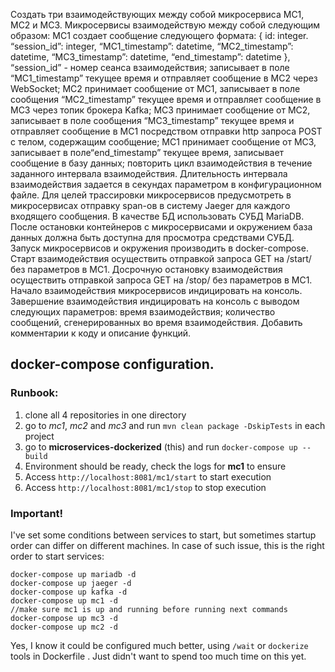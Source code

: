 Создать три взаимодействующих между собой микросервиса МС1, МС2 и МС3. 
Микросервисы взаимодействую между собой следующим образом:
МС1 создает сообщение следующего формата:
{
	id: integer.
	“session_id”: integer,
“MC1_timestamp”: datetime,
	“MC2_timestamp”: datetime,
	“MC3_timestamp”: datetime,
	“end_timestamp”: datetime
},
“session_id” - номер сеанса взаимодействия;
записывает в поле “MC1_timestamp” текущее время и отправляет сообщение в МС2 через WebSocket;
МС2 принимает сообщение от МС1, записывает в поле сообщения “МС2_timestamp” текущее время и отправляет сообщение в МС3 через топик брокера Kafka;
МС3 принимает сообщение от МС2, записывает в поле сообщения “МС3_timestamp” текущее время и отправляет сообщение в МС1 посредством отправки http запроса POST с телом, содержащим сообщение;
МС1 принимает сообщение от МС3, записывает в поле“end_timestamp” текущее время, записывает сообщение в базу данных;
повторить цикл взаимодействия в течение заданного интервала взаимодействия.
Длительность интервала взаимодействия задается в секундах параметром в конфигурационном файле.
Для целей трассировки микросервисов предусмотреть в микросервисах  отправку span-ов в систему Jaeger для каждого входящего сообщения.
В качестве БД использовать СУБД MariaDB. После остановки контейнеров с микросервисами и окружением база данных должна быть доступна для просмотра средствами СУБД.
Запуск микросервисов и окружения производить в docker-compose.
Старт взаимодействия осуществить отправкой запроса GET на /start/ без параметров в МС1.
Досрочную остановку взаимодействия осуществить отправкой запроса GET на /stop/ без параметров в МС1.
Начало взаимодействия микросервисов индицировать на консоль.
Завершение взаимодействия индицировать на консоль с выводом следующих параметров:
время взаимодействия;
количество сообщений, сгенерированных во время взаимодействия.
Добавить комментарии к коду и описание функций.



## docker-compose configuration.

### Runbook:

1) clone all 4 repositories in one directory
2) go to *mc1*, *mc2* and *mc3* and run `mvn clean package -DskipTests` in each project
3) go to **microservices-dockerized** (this) and run `docker-compose up --build`
4) Environment should be ready, check the logs for **mc1** to ensure
5) Access `http://localhost:8081/mc1/start` to start execution
6) Access `http://localhost:8081/mc1/stop` to stop execution

### Important!
I've set some conditions between services to start, but 
sometimes startup order can differ on different machines.
In case of such issue, this is the right order to start services:

``````
docker-compose up mariadb -d
docker-compose up jaeger -d
docker-compose up kafka -d
docker-compose up mc1 -d
//make sure mc1 is up and running before running next commands
docker-compose up mc3 -d
docker-compose up mc2 -d
``````

Yes, I know it
could be configured much better, using `/wait` or `dockerize` tools in Dockerfile .
Just didn't want to spend too much time on this yet. 

